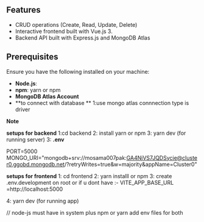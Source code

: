 ## **Features**

- CRUD operations (Create, Read, Update, Delete)
- Interactive frontend built with Vue.js 3.
- Backend API built with Express.js and MongoDB Atlas

## **Prerequisites**

Ensure you have the following installed on your machine:

- **Node.js**:
- **npm**: yarn or npm
- **MongoDB Atlas Account**
- **to connect with database **
  1:use mongo atlas connnection type is driver

**Note**

**setups for backend**
1:cd backend
2: install yarn or npm
3: yarn dev (for running server)
3: **.env**

PORT=5000
MONGO_URI="mongodb+srv://mosama007pak:GA4NjVS7JQDSycje@cluster0.ggobd.mongodb.net/?retryWrites=true&w=majority&appName=Cluster0"

**setups for frontend**
1: cd frontend
2: yarn installl or npm
3: create .env.development on root or if u dont have :- VITE_APP_BASE_URL =http://localhost:5000

4: yarn dev (for running app)

// node-js must have in system plus npm or yarn
add env files for both
